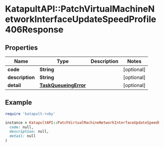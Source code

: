 # KatapultAPI::PatchVirtualMachineNetworkInterfaceUpdateSpeedProfile406Response

## Properties

| Name | Type | Description | Notes |
| ---- | ---- | ----------- | ----- |
| **code** | **String** |  | [optional] |
| **description** | **String** |  | [optional] |
| **detail** | [**TaskQueueingError**](TaskQueueingError.md) |  | [optional] |

## Example

```ruby
require 'katapult-ruby'

instance = KatapultAPI::PatchVirtualMachineNetworkInterfaceUpdateSpeedProfile406Response.new(
  code: null,
  description: null,
  detail: null
)
```

